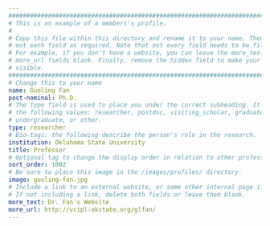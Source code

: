 ```yaml
---
################################################################################
# This is an example of a members's profile.                                   #
#                                                                              #
# Copy this file within this directory and rename it to your name. Then fill   #
# out each field as required. Note that not every field needs to be filled out.#
# For example, if you don't have a website, you can leave the more_text and    #
# more_url fields blank. Finally, remove the hidden field to make your profile #
# visible.                                                                     #
################################################################################
# Change this to your name
name: Guoling Fan
post-nominal: Ph.D.
# The type field is used to place you under the correct subheading. It may be of
# the following values: researcher, postdoc, visiting_scholar, graduate,
# undergraduate, or other.
type: researcher
# Bio-tags: the following describe the person's role in the research.
institution: Oklahoma State University
title: Professor
# Optional tag to change the display order in relation to other professors
sort_order: 1002
# Be sure to place this image in the /images/profiles/ directory.
image: guoling-fan.jpg
# Include a link to an external website, or some other internal page if desired.
# If not including a link, delete both fields or leave them blank.
more_text: Dr. Fan's Website
more_url: http://vcipl-okstate.org/glfan/
---
```


